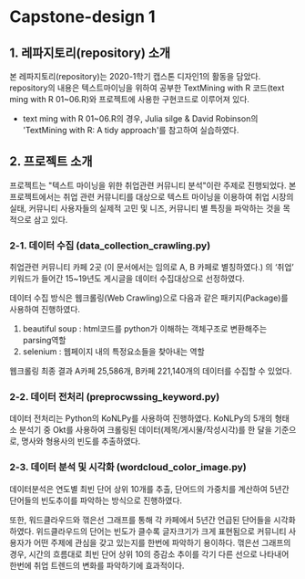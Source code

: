 # Capstone-design 1
## 1. 레파지토리(repository) 소개
  본 레파지토리(repository)는 2020-1학기 캡스톤 디자인1의 활동을 담았다.
  repository의 내용은 텍스트마이닝을 위하여 공부한 TextMining with R 코드(text ming with R 01~06.R)와 프로젝트에 사용한 구현코드로 이루어져 있다. 
  * text ming with R 01~06.R의 경우, Julia silge & David Robinson의 'TextMining with R: A tidy approach'를 참고하여 실습하였다. 
  
## 2. 프로젝트 소개
  프로젝트는 "텍스트 마이닝을 위한 취업관련 커뮤니티 분석"이란 주제로 진행되었다. 본 프로젝트에서는 취업 관련 커뮤니티를 대상으로 텍스트 마이닝을 이용하여 취업 시장의 실태, 커뮤니티 사용자들의 실제적 고민 및 니즈, 커뮤니티 별 특징을 파악하는 것을 목적으로 삼고 있다.

### 2-1. 데이터 수집 (data_collection_crawling.py)
취업관련 커뮤니티 카페 2곳 (이 문서에서는 임의로 A, B 카페로 별칭하였다.) 의 ‘취업’ 키워드가 들어간 15~19년도 게시글을 데이터 수집대상으로 선정하였다. 

데이터 수집 방식은 웹크롤링(Web Crawling)으로 다음과 같은 패키지(Package)를 사용하여 진행하였다.

1.  beautiful soup : html코드를 python가 이해하는 객체구조로 변환해주는 parsing역할
2.  selenium : 웹페이지 내의 특정요소들을 찾아내는 역할

웹크롤링 최종 결과 A카페 25,586개, B카페 221,140개의 데이터를 수집할 수 있었다.

### 2-2. 데이터 전처리 (preprocwssing_keyword.py)
데이터 전처리는 Python의 KoNLPy를 사용하여 진행하였다. KoNLPy의 5개의 형태소 분석기 중 Okt를 사용하여 크롤링된 데이터(제목/게시물/작성시각)를 한 달을 기준으로, 명사와 형용사의 빈도를 추출하였다.

### 2-3. 데이터 분석 및 시각화 (wordcloud_color_image.py)
데이터분석은 연도별 최빈 단어 상위 10개를 추출, 단어드의 가중치를 계산하여 5년간 단어들의 빈도추이를 파악하는 방식으로 진행하였다. 

또한, 워드클라우드와 꺾은선 그래프를 통해 각 카페에서 5년간 언급된 단어들을 시각화하였다. 위드클라우드의 단어는 빈도가 클수록 글자크기가 크게 표현됨으로 커뮤니티 사용자가 어떤 주제에 관심을 갖고 있는지를 한번에 파악하기 용이하다. 꺾은선 그래프의 경우, 시간의 흐름대로 최빈 단어 상위 10의 증감소 추이를 각기 다른 선으로 나타내어 한번에 취업 트렌드의 변화를 파악하기에 효과적이다.
